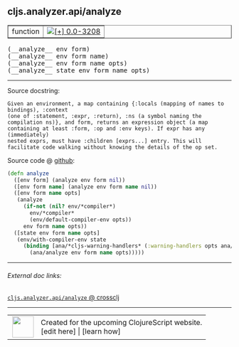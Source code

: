 ## cljs.analyzer.api/analyze



 <table border="1">
<tr>
<td>function</td>
<td><a href="https://github.com/cljsinfo/cljs-api-docs/tree/0.0-3208"><img valign="middle" alt="[+] 0.0-3208" title="Added in 0.0-3208" src="https://img.shields.io/badge/+-0.0--3208-lightgrey.svg"></a> </td>
</tr>
</table>


 <samp>
(__analyze__ env form)<br>
</samp>
 <samp>
(__analyze__ env form name)<br>
</samp>
 <samp>
(__analyze__ env form name opts)<br>
</samp>
 <samp>
(__analyze__ state env form name opts)<br>
</samp>

---





Source docstring:

```
Given an environment, a map containing {:locals (mapping of names to bindings), :context
(one of :statement, :expr, :return), :ns (a symbol naming the
compilation ns)}, and form, returns an expression object (a map
containing at least :form, :op and :env keys). If expr has any (immediately)
nested exprs, must have :children [exprs...] entry. This will
facilitate code walking without knowing the details of the op set.
```


Source code @ [github](https://github.com/clojure/clojurescript/blob/r1.7.48/src/main/clojure/cljs/analyzer/api.clj#L61-L79):

```clj
(defn analyze
  ([env form] (analyze env form nil))
  ([env form name] (analyze env form name nil))
  ([env form name opts]
   (analyze
     (if-not (nil? env/*compiler*)
       env/*compiler*
       (env/default-compiler-env opts))
     env form name opts))
  ([state env form name opts]
   (env/with-compiler-env state
     (binding [ana/*cljs-warning-handlers* (:warning-handlers opts ana/*cljs-warning-handlers*)]
       (ana/analyze env form name opts)))))
```

<!--
Repo - tag - source tree - lines:

 <pre>
clojurescript @ r1.7.48
└── src
    └── main
        └── clojure
            └── cljs
                └── analyzer
                    └── <ins>[api.clj:61-79](https://github.com/clojure/clojurescript/blob/r1.7.48/src/main/clojure/cljs/analyzer/api.clj#L61-L79)</ins>
</pre>

-->

---



###### External doc links:

[`cljs.analyzer.api/analyze` @ crossclj](http://crossclj.info/fun/cljs.analyzer.api/analyze.html)<br>

---

 <table>
<tr><td>
<img valign="middle" align="right" width="48px" src="http://i.imgur.com/Hi20huC.png">
</td><td>
Created for the upcoming ClojureScript website.<br>
[edit here] | [learn how]
</td></tr></table>

[edit here]:https://github.com/cljsinfo/cljs-api-docs/blob/master/cljsdoc/cljs.analyzer.api_analyze.cljsdoc
[learn how]:https://github.com/cljsinfo/cljs-api-docs/wiki/cljsdoc-files

<!--

This information was too distracting to show to readers, but I'll leave it
commented here since it is helpful to:

- pretty-print the data used to generate this document
- and show how to retrieve that data



The API data for this symbol:

```clj
{:ns "cljs.analyzer.api",
 :name "analyze",
 :signature ["[env form]"
             "[env form name]"
             "[env form name opts]"
             "[state env form name opts]"],
 :history [["+" "0.0-3208"]],
 :type "function",
 :full-name-encode "cljs.analyzer.api_analyze",
 :source {:code "(defn analyze\n  ([env form] (analyze env form nil))\n  ([env form name] (analyze env form name nil))\n  ([env form name opts]\n   (analyze\n     (if-not (nil? env/*compiler*)\n       env/*compiler*\n       (env/default-compiler-env opts))\n     env form name opts))\n  ([state env form name opts]\n   (env/with-compiler-env state\n     (binding [ana/*cljs-warning-handlers* (:warning-handlers opts ana/*cljs-warning-handlers*)]\n       (ana/analyze env form name opts)))))",
          :title "Source code",
          :repo "clojurescript",
          :tag "r1.7.48",
          :filename "src/main/clojure/cljs/analyzer/api.clj",
          :lines [61 79]},
 :full-name "cljs.analyzer.api/analyze",
 :docstring "Given an environment, a map containing {:locals (mapping of names to bindings), :context\n(one of :statement, :expr, :return), :ns (a symbol naming the\ncompilation ns)}, and form, returns an expression object (a map\ncontaining at least :form, :op and :env keys). If expr has any (immediately)\nnested exprs, must have :children [exprs...] entry. This will\nfacilitate code walking without knowing the details of the op set."}

```

Retrieve the API data for this symbol:

```clj
;; from Clojure REPL
(require '[clojure.edn :as edn])
(-> (slurp "https://raw.githubusercontent.com/cljsinfo/cljs-api-docs/catalog/cljs-api.edn")
    (edn/read-string)
    (get-in [:symbols "cljs.analyzer.api/analyze"]))
```

-->
